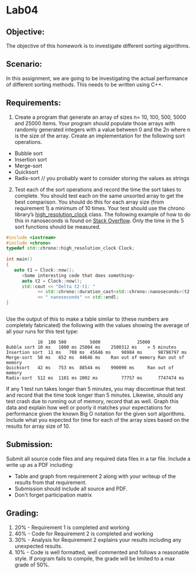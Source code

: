 # Lab04

## Objective:
The objective of this homework is to investigate different sorting algorithms.

## Scenario:
In this assignment, we are going to be investigating the actual performance of different sorting methods.  This needs to be written using C++.

## Requirements:
1.	Create a program that generate an array of sizes n= 10, 100, 500, 5000 and 25000 items.  Your program should populate those arrays with randomly generated integers with a value between 0 and the 2n where n is the size of the array.  Create an implementation for the following sort operations.

  *	Bubble sort
  *	Insertion sort
  *	Merge-sort
  *	Quicksort
  *	Radix-sort // you probably want to consider storing the values as strings
  
2.	Test each of the sort operations and record the time the sort takes to complete.  You should test each on the same unsorted array to get the best comparison.  You should do this for each array size (from requirement 1) a minimum of 10 times.  Your test should use the chrono library’s [high_resolution_clock](http://www.cplusplus.com/reference/chrono/high_resolution_clock/) class.  The following example of how to do this in nanoseconds is found on [Stack Overflow](http://stackoverflow.com/questions/3220477/how-to-use-clock-in-c).  Only the time in the 5 sort functions should be measured.

```c++
#include <iostream>
#include <chrono>
typedef std::chrono::high_resolution_clock Clock;
	
int main()
{
   auto t1 = Clock::now();
	  <Some interesting code that does something>
	  auto t2 = Clock::now();
	  std::cout << "Delta t2-t1: " 
	        << std::chrono::duration_cast<std::chrono::nanoseconds>(t2 - t1).count()
	        << " nanoseconds" << std::endl;
}



```

Use the output of this to make a table similar to (these numbers are completely fabricated) the following with the values showing the average of all your runs for this test type:

```
	        10	100	500	        5000	          25000
Bubble sort	10 ms	1000 ms	25004 ms	2500312 ms	  > 5 minutes
Insertion sort	11 ms	708 ms	45646 ms	98984 ms	  98798797 ms
Merge-sort	50 ms	652 ms	44646 ms	Ran out of memory Ran out of memory
Quicksort	42 ms	753 ms	88544 ms	990090 ms	  Ran out of memory
Radix-sort	512 ms	1101 ms	2002 ms	        77757 ms	  7747474 ms
```

If any 1 test run takes longer than 5 minutes, you may discontinue that test and record that the time took longer than 5 minutes.  Likewise, should any test crash due to running out of memory, record that as well.  Graph this data and explain how well or poorly it matches your expectations for performance given the known Big O notation for the given sort algorithms.  Include what you expected for time for each of the array sizes based on the results for array size of 10.


## Submission:
Submit all source code files and any required data files in a tar file.  Include a write up as a PDF including:
* Table and graph from requirement 2 along with your writeup of the results from that requirement.
* Submission should include all source and PDF.
* Don't forget participation matrix

## Grading:
1. 20% - Requirement 1 is completed and working
2. 40% - Code for Requirement 2 is completed and working
3. 30% - Analysis for Requirement 2 explains your results including any unexpected results.
4. 10% - Code is well formatted, well commented and follows a reasonable style.
If program fails to compile, the grade will be limited to a max grade of 50%.




